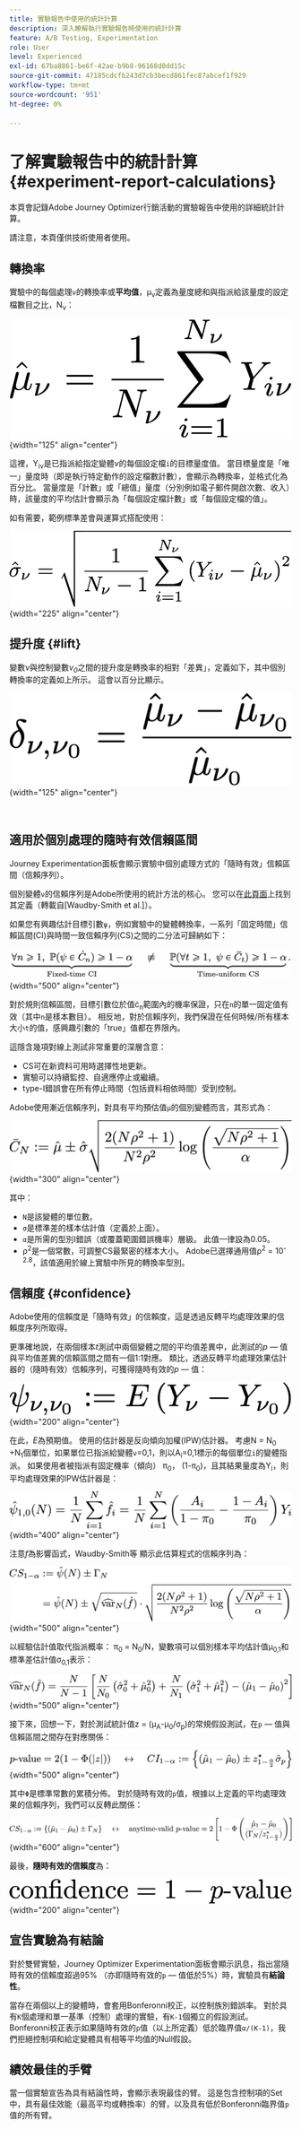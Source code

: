 ```yaml
---
title: 實驗報告中使用的統計計算
description: 深入瞭解執行實驗報告時使用的統計計算
feature: A/B Testing, Experimentation
role: User
level: Experienced
exl-id: 67ba8861-be6f-42ae-b9b8-96168d0dd15c
source-git-commit: 47185cdcfb243d7cb3becd861fec87abcef1f929
workflow-type: tm+mt
source-wordcount: '951'
ht-degree: 0%

---
```


# 了解實驗報告中的統計計算 {#experiment-report-calculations}

本頁會記錄Adobe Journey Optimizer行銷活動的實驗報告中使用的詳細統計計算。

請注意，本頁僅供技術使用者使用。

## 轉換率

實驗中的每個處理`ν`的轉換率或&#x200B;**平均值**，μ<sub>ν</sub>定義為量度總和與指派給該量度的設定檔數目之比，N<sub>ν</sub>：

![](assets/statistical_1.png){width="125" align="center"}

這裡，Y<sub>iν</sub>是已指派給指定變體&#x200B;*ν*&#x200B;的每個設定檔`i`的目標量度值。 當目標量度是「唯一」量度時（即是執行特定動作的設定檔數計數），會顯示為轉換率，並格式化為百分比。 當量度是「計數」或「總值」量度（分別例如電子郵件開啟次數、收入）時，該量度的平均估計會顯示為「每個設定檔計數」或「每個設定檔的值」。

如有需要，範例標準差會與運算式搭配使用：

![](assets/statistical_2.png){width="225" align="center"}

## 提升度 {#lift}

變數&#x200B;*ν*&#x200B;與控制變數&#x200B;*ν<sub>0</sub>*&#x200B;之間的提升度是轉換率的相對「差異」，定義如下，其中個別轉換率的定義如上所示。 這會以百分比顯示。

![](assets/statistical_3.png){width="125" align="center"}

</br>

## 適用於個別處理的隨時有效信賴區間

Journey Experimentation面板會顯示實驗中個別處理方式的「隨時有效」信賴區間（信賴序列）。

個別變體`ν`的信賴序列是Adobe所使用的統計方法的核心。 您可以在[此頁面](https://doi.org/10.48550/arXiv.2103.06476)上找到其定義（轉載自[Waudby-Smith et al.]）。

如果您有興趣估計目標引數`ψ`，例如實驗中的變體轉換率，一系列「固定時間」信賴區間(CI)與時間一致信賴序列(CS)之間的二分法可歸納如下：

![](assets/statistical_4.png){width="500" align="center"}

對於規則信賴區間，目標引數位於值ċ<sub>n</sub>範圍內的機率保證，只在`n`的單一固定值有效（其中`n`是樣本數目）。 相反地，對於信賴序列，我們保證在任何時候/所有樣本大小`t`的值，感興趣引數的「true」值都在界限內。

這隱含幾項對線上測試非常重要的深層含意：

* CS可在新資料可用時選擇性地更新。
* 實驗可以持續監控、自適應停止或繼續。
* type-I錯誤會在所有停止時間（包括資料相依時間）受到控制。

Adobe使用漸近信賴序列，對具有平均預估值`μ`的個別變體而言，其形式為：

![](assets/statistical_5.png){width="300" align="center"}

其中：

* `N`是該變體的單位數。
* `σ`是標準差的樣本估計值（定義於上面）。
* `α`是所需的型別I錯誤（或覆蓋範圍錯誤機率）層級。 此值一律設為0.05。
* ρ<sup>2</sup>是一個常數，可調整CS最緊密的樣本大小。 Adobe已選擇通用值ρ<sup>2</sup> = 10<sup>-2.8</sup>，該值適用於線上實驗中所見的轉換率型別。

## 信賴度 {#confidence}

Adobe使用的信賴度是「隨時有效」的信賴度，這是透過反轉平均處理效果的信賴度序列所取得。

更準確地說，在兩個樣本&#x200B;*t*&#x200B;測試中兩個變體之間的平均值差異中，此測試的&#x200B;*p* — 值與平均值差異的信賴區間之間有一個1:1對應。 類比，透過反轉平均處理效果估計器的（隨時有效）信賴序列，可獲得隨時有效的&#x200B;*p* — 值：

![](assets/statistical_6.png){width="200" align="center"}

在此，*E*&#x200B;為預期值。 使用的估計器是反向傾向加權(IPW)估計器。 考慮N = N<sub>0</sub> +N<sub>1</sub>個單位，如果單位已指派給變體`ν`=0,1，則以A<sub>i</sub>=0,1標示的每個單位`i`的變體指派。 如果使用者被指派有固定機率（傾向） π<sub>0</sub>， (1-π<sub>0</sub>)，且其結果量度為Y<sub>i</sub>，則平均處理效果的IPW估計器是：

![](assets/statistical_12.png){width="400" align="center"}

注意&#x200B;*f*&#x200B;為影響函式，Waudby-Smith等 顯示此估算程式的信賴序列為：

![](assets/statistical_7.png){width="500" align="center"}

以經驗估計值取代指派概率： π<sub>0</sub> = N<sub>0</sub>/N，變數項可以個別樣本平均估計值μ<sub>0,1</sub>和標準差估計值σ<sub>0,1</sub>表示：

![](assets/statistical_8.png){width="500" align="center"}

接下來，回想一下，對於測試統計值z = (μ<sub>A</sub>-μ<sub>0</sub>/σ<sub>p</sub>)的常規假設測試，在`p` — 值與信賴區間之間存在對應關係：

![](assets/statistical_9.png){width="500" align="center"}

其中`Φ`是標準常數的累積分佈。 對於隨時有效的`p`值，根據以上定義的平均處理效果的信賴序列，我們可以反轉此關係：

![](assets/statistical_10.png){width="600" align="center"}

最後，**隨時有效的信賴度**&#x200B;為：

![](assets/statistical_11.png){width="200" align="center"}

## 宣告實驗為有結論

對於雙臂實驗，Journey Optimizer Experimentation面板會顯示訊息，指出當隨時有效的信賴度超過95% （亦即隨時有效的`p` — 值低於5%）時，實驗具有&#x200B;**結論性**。

當存在兩個以上的變體時，會套用Bonferonni校正，以控制族別錯誤率。 對於具有`K`個處理和單一基準（控制）處理的實驗，有`K-1`個獨立的假設測試。 Bonferonni校正表示如果隨時有效的`p`值（以上所定義）低於臨界值`α/(K-1)`，我們拒絕控制項和給定變體具有相等平均值的Null假設。

## 績效最佳的手臂

當一個實驗宣告為具有結論性時，會顯示表現最佳的臂。 這是包含控制項的Set中，具有最佳效能（最高平均或轉換率）的臂，以及具有低於Bonferonni臨界值`p`值的所有臂。
